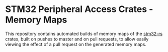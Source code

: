 # STM32 Peripheral Access Crates - Memory Maps

This repository contains automated builds of memory maps of the
[stm32-rs](https://github.com/stm32-rs/stm32-rs) crates, built
on pushes to master and on pull requests, to allow easily viewing
the effect of a pull request on the generated memory maps.
